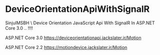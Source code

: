 # DeviceOrientationApiWithSignalR

SinjulMSBH \\ Device Orientation JavaScript Api With SignalR In ASP.NET Core 3.0 .. !!!!

ASP.NET Core 3.0
https://deviceorientationapi.jackslater.ir/Motion  

ASP.NET Core 2.2
https://motiondevice.jackslater.ir/Motion
